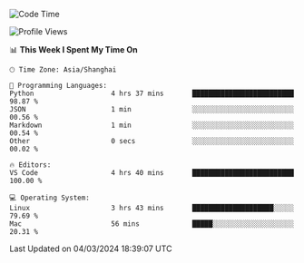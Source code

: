 <!--START_SECTION:waka-->
![Code Time](http://img.shields.io/badge/Code%20Time-360%20hrs%2043%20mins-blue)

![Profile Views](http://img.shields.io/badge/Profile%20Views-4-blue)

📊 **This Week I Spent My Time On** 

```text
🕑︎ Time Zone: Asia/Shanghai

💬 Programming Languages: 
Python                   4 hrs 37 mins       █████████████████████████   98.87 % 
JSON                     1 min               ░░░░░░░░░░░░░░░░░░░░░░░░░   00.56 % 
Markdown                 1 min               ░░░░░░░░░░░░░░░░░░░░░░░░░   00.54 % 
Other                    0 secs              ░░░░░░░░░░░░░░░░░░░░░░░░░   00.02 % 

🔥 Editors: 
VS Code                  4 hrs 40 mins       █████████████████████████   100.00 % 

💻 Operating System: 
Linux                    3 hrs 43 mins       ████████████████████░░░░░   79.69 % 
Mac                      56 mins             █████░░░░░░░░░░░░░░░░░░░░   20.31 % 
```


 Last Updated on 04/03/2024 18:39:07 UTC
<!--END_SECTION:waka-->
